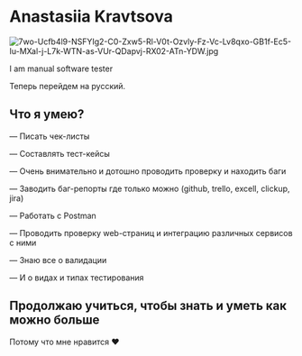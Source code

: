 # Anastasiia Kravtsova

![7wo-Ucfb4l9-NSFYIg2-C0-Zxw5-Rl-V0t-Ozvly-Fz-Vc-Lv8qxo-GB1f-Ec5-Iu-MXal-j-L7k-WTN-as-VUr-QDapvj-RX02-ATn-YDW.jpg](https://i.postimg.cc/4xGMHrZt/7wo-Ucfb4l9-NSFYIg2-C0-Zxw5-Rl-V0t-Ozvly-Fz-Vc-Lv8qxo-GB1f-Ec5-Iu-MXal-j-L7k-WTN-as-VUr-QDapvj-RX02-ATn-YDW.jpg)

I am manual software tester

Теперь перейдем на русский.

## Что я умею?

— Писать чек-листы

— Составлять тест-кейсы

— Очень внимательно и дотошно проводить проверку и находить баги

— Заводить баг-репорты где только можно (github, trello, excell, clickup, jira)

— Работать с Postman

— Проводить проверку web-страниц и интеграцию различных сервисов с ними

— Знаю все о валидации

— И о видах и типах тестирования

## Продолжаю учиться, чтобы знать и уметь как можно больше
Потому что мне нравится :heart:
